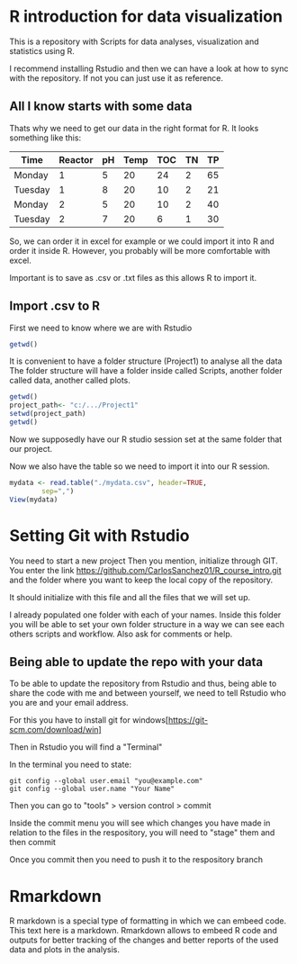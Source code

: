 # R introduction for data visualization

This is a repository with Scripts for data analyses, visualization and statistics
using R.

I recommend installing Rstudio and then we can have a look at how to sync with 
the repository. If not you can just use it as reference.

## All I know starts with some data

Thats why we need to get our data in the right format for R.
It looks something like this:

| Time    | Reactor | pH | Temp | TOC | TN | TP |
|---------|---------|----|------|-----|----|----|
| Monday  | 1       | 5  | 20   | 24  | 2  | 65 |
| Tuesday | 1       | 8  | 20   | 10  | 2  | 21 |
| Monday  | 2       | 5  | 20   | 10  | 2  | 40 |
| Tuesday | 2       | 7  | 20   | 6   | 1  | 30 |

So, we can order it in excel for example or we could import it into R and order
it inside R. However, you probably will be more comfortable with excel.

Important is to save as .csv or .txt files as this allows R to import it.

## Import .csv to R

First we need to know where we are with Rstudio

```R
getwd()
```
It is convenient to have a folder structure (Project1) to analyse all the data
The folder structure will have a folder inside called Scripts, another folder 
called data, another called plots.

```R
getwd()
project_path<- "c:/.../Project1"
setwd(project_path)
getwd()
```
Now we supposedly have our R studio session set at the same folder that our 
project.

Now we also have the table so we need to import it into our R session.

```R
mydata <- read.table("./mydata.csv", header=TRUE,
        sep=",")
View(mydata)
```

# Setting Git with Rstudio

You need to start a new project
Then you mention, initialize through GIT. You enter the link https://github.com/CarlosSanchez01/R_course_intro.git and the folder where you 
want to keep the local copy of the repository.

It should initialize with this file and all the files that we will set up.

I already populated one folder with each of your names. Inside this folder you will be able to set your own folder structure in a way we can see each others scripts and workflow. Also ask for comments or help.

## Being able to update the repo with your data

To be able to update the repository from Rstudio and thus, being able to share the code with me and between yourself, we need to tell Rstudio who you are and your email address.

For this you have to install git for windows[https://git-scm.com/download/win]

Then in Rstudio you will find a "Terminal"

In the terminal you need to state:

```
git config --global user.email "you@example.com"
git config --global user.name "Your Name"
```
Then you can go to "tools" > version control > commit 

Inside the commit menu you will see which changes you have made in relation to the files in the respository, you will need to "stage" them and then commit

Once you commit then you need to push it to the respository branch

# Rmarkdown

R markdown is a special type of formatting in which we can embeed code.
This text here is a markdown. Rmarkdown allows to embeed R code and outputs 
for better tracking of the changes and better reports of the used data
and plots in the analysis.
